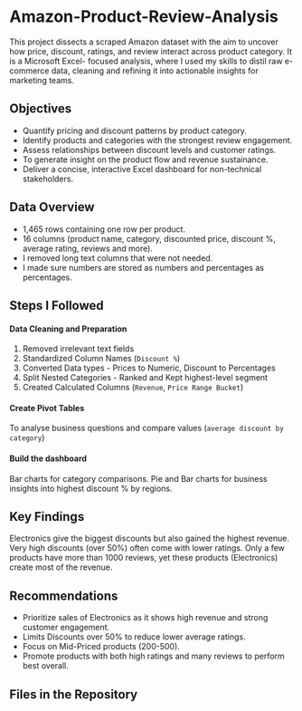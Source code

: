 # Amazon-Product-Review-Analysis
This project dissects a scraped Amazon dataset with the aim to uncover how price, discount, ratings, and review interact across product category. It is a Microsoft Excel- focused analysis, where I used my skills to distil raw e-commerce data, cleaning and refining it into actionable insights for marketing teams. 
## Objectives
- Quantify pricing and discount patterns by product category.
- Identify products and categories with the strongest review engagement.
- Assess relationships between discount levels and customer ratings.
- To generate insight on the product flow and revenue sustainance.
- Deliver a concise, interactive Excel dashboard for non-technical stakeholders.
## Data Overview
- 1,465 rows containing one row per product.
- 16 columns (product name, category, discounted price, discount %, average rating, reviews and more).
- I removed long text columns that were not needed.
- I made sure numbers are stored as numbers and percentages as percentages.
## Steps I Followed
#### Data Cleaning and Preparation
1. Removed irrelevant text fields
2. Standardized Column Names (`Discount %`)
3. Converted Data types - Prices to Numeric, Discount to Percentages
4. Split Nested Categories - Ranked and Kept highest-level segment
5. Created Calculated Columns (`Revenue`, `Price Range Bucket`)
#### Create Pivot Tables
To analyse business questions and compare values (`average discount by category`)
#### Build the dashboard
Bar charts for category comparisons. Pie and Bar charts for business insights into highest discount % by regions.
## Key Findings
Electronics give the biggest discounts but also gained the highest revenue.
Very high discounts (over 50%) often come with lower ratings.
Only a few products have more than 1000 reviews, yet these products (Electronics) create most of the revenue.
## Recommendations
- Prioritize sales of Electronics as it shows high revenue and strong customer engagement.
- Limits Discounts over 50% to reduce lower average ratings.
- Focus on Mid-Priced products (200-500).
- Promote products with both high ratings and many reviews to perform best overall.
## Files in the Repository


